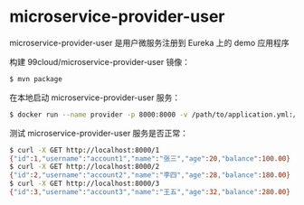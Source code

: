 # microservice-provider-user

microservice-provider-user 是用户微服务注册到 Eureka 上的 demo 应用程序

构建 99cloud/microservice-provider-user 镜像：

```bash
$ mvn package
```

在本地启动 microservice-provider-user 服务：

```bash
$ docker run --name provider -p 8000:8000 -v /path/to/application.yml:/etc/microservice-provider-user/application.yml -d 99cloud/microservice-provider-user:latest
```

测试 microservice-provider-user 服务是否正常：

```bash
$ curl -X GET http://localhost:8000/1
{"id":1,"username":"account1","name":"张三","age":20,"balance":100.00}
$ curl -X GET http://localhost:8000/2
{"id":2,"username":"account2","name":"李四","age":28,"balance":180.00}
$ curl -X GET http://localhost:8000/3
{"id":3,"username":"account3","name":"王五","age":32,"balance":280.00}
```
